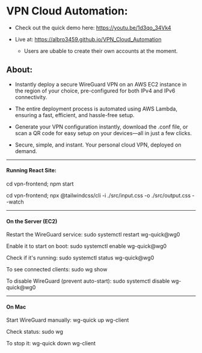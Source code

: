 # VPN Cloud Automation:

* Check out the quick demo here: https://youtu.be/1d3qo_34Vk4

* Live at: https://albro3459.github.io/VPN_Cloud_Automation

  * Users are ubable to create their own accounts at the moment.

## About: 

 * Instantly deploy a secure WireGuard VPN on an AWS EC2 instance in the region of your choice, pre-configured for both IPv4 and IPv6 connectivity.

 * The entire deployment process is automated using AWS Lambda, ensuring a fast, efficient, and hassle-free setup.

 * Generate your VPN configuration instantly, download the .conf file, or scan a QR code for easy setup on your devices—all in just a few clicks.

 * Secure, simple, and instant. Your personal cloud VPN, deployed on demand.

---

#### Running React Site:

cd vpn-frontend;
npm start

cd vpn-frontend;
npx @tailwindcss/cli -i ./src/input.css -o ./src/output.css --watch

---

#### On the Server (EC2)

Restart the WireGuard service:
sudo systemctl restart wg-quick@wg0

Enable it to start on boot:
sudo systemctl enable wg-quick@wg0

Check if it's running:
sudo systemctl status wg-quick@wg0

To see connected clients:
sudo wg show

To disable WireGuard (prevent auto-start):
sudo systemctl disable wg-quick@wg0

---

#### On Mac

Start WireGuard manually:
wg-quick up wg-client

Check status:
sudo wg

To stop it:
wg-quick down wg-client

